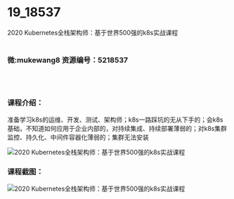 # 19_18537
2020 Kubernetes全栈架构师：基于世界500强的k8s实战课程
<br/></br>
<h3>微:mukewang8 资源编号：5218537</h3>
<br/></br>
<h3>课程介绍：</h3>
<p>准备学习k8s的运维、开发、测试、架构师；k8s一路踩坑的无从下手的；会k8s基础，不知道如何应用于企业内部的，对持续集成、持续部署薄弱的；对k8s集群监控、持久化、中间件容器化薄弱的；集群无法安装</p>
<p><img src="https://www.ko996.com/wp-content/uploads/img/2021/02/1-70-300x143.png" alt="2020 Kubernetes全栈架构师：基于世界500强的k8s实战课程"></p>
<div class="info-desc">
<h3>课程截图：</h3>
<p><img src="https://www.ko996.com/wp-content/uploads/img/2021/02/2-74.png" alt="2020 Kubernetes全栈架构师：基于世界500强的k8s实战课程"></p>


			
</div>
